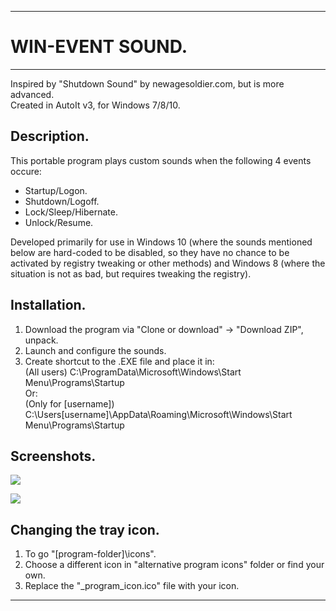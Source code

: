 
-------------------------------

# WIN-EVENT SOUND.

-------------------------------

Inspired by "Shutdown Sound" by newagesoldier.com, but is more advanced.  
Created in AutoIt v3, for Windows 7/8/10.  

## Description.

This portable program plays custom sounds when the following 4 events occure:

- Startup/Logon.
- Shutdown/Logoff.
- Lock/Sleep/Hibernate.
- Unlock/Resume.

Developed primarily for use in Windows 10 (where the sounds mentioned below are hard-coded to be disabled, so they have no chance to be activated by registry tweaking or other methods) and Windows 8 (where the situation is not as bad, but requires tweaking the registry).

## Installation.

1. Download the program via "Clone or download" -> "Download ZIP", unpack.
2. Launch and configure the sounds.
3. Create shortcut to the .EXE file and place it in:  
(All users) C:\ProgramData\Microsoft\Windows\Start Menu\Programs\Startup  
Or:  
(Only for [username]) C:\Users\[username]\AppData\Roaming\Microsoft\Windows\Start Menu\Programs\Startup

## Screenshots.

![](file://screenshots/2018-04-17_151146.png)

![](file://screenshots/2018-04-17_151408.png)

## Changing the tray icon.

1. To go "[program-folder]\icons".
2. Choose a different icon in "alternative program icons" folder or find your own.
3. Replace the "_program_icon.ico" file with your icon.

-------------------------------


